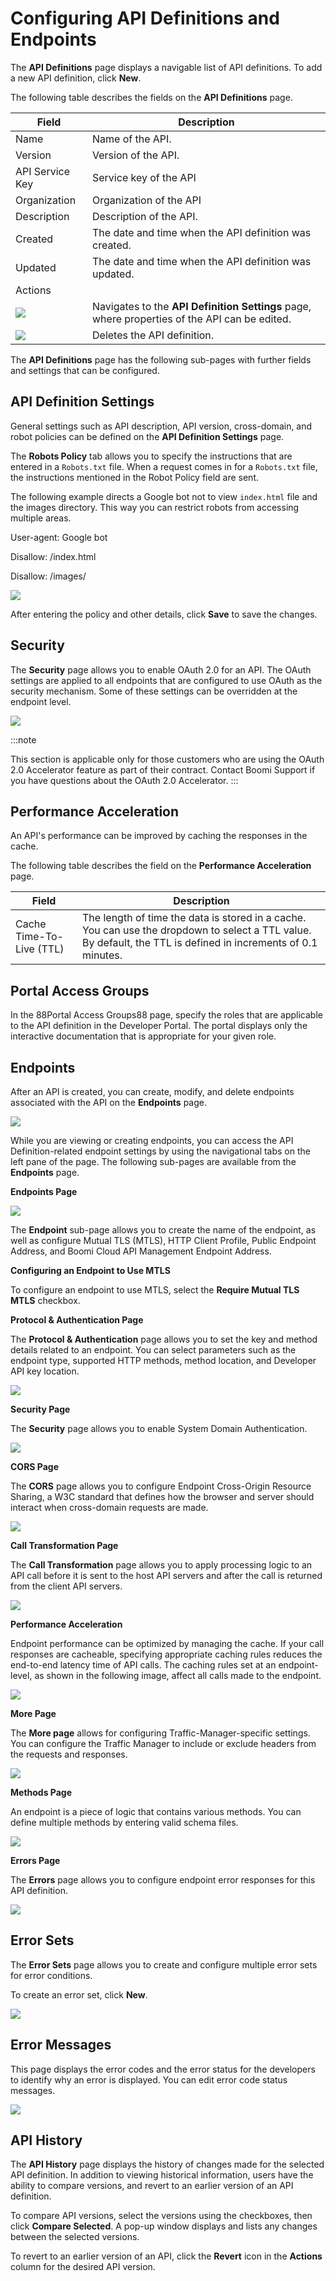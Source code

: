 ﻿---
sidebar_position: 1
---

# Configuring API Definitions and Endpoints

<head>
  <meta name="guidename" content="API Management"/>
  <meta name="context" content="GUID-8e80f9e6-0e54-488f-b564-f8233b101570"/>
</head>

The **API Definitions** page displays a navigable list of API definitions. To add a new API definition, click **New**. 

The following table describes the fields on the **API Definitions** page. 

|**Field** |**Description** |
| -------- | -------------- |
|Name|Name of the API. |
|Version|Version of the API. |
|API Service Key|Service key of the API|
|Organization|Organization of the API|
|Description|Description of the API. |
|Created|The date and time when the API definition was created. |
|Updated|The date and time when the API definition was updated. |
|Actions| |
|![](../../../../Images/edit.jpg)|Navigates to the **API Definition Settings** page, where properties of the API can be edited. |
|![](../../../../Images/delete.jpg)|Deletes the API definition. |

The **API Definitions** page has the following sub-pages with further fields and settings that can be configured. 

## API Definition Settings

General settings such as API description, API version, cross-domain, and robot policies can be defined on the **API Definition Settings** page. 

The **Robots Policy** tab allows you to specify the instructions that are entered in a `Robots.txt` file. When a request comes in for a `Robots.txt` file, the instructions mentioned in the Robot Policy field are sent. 

The following example directs a Google bot not to view `index.html` file and the images directory. This way you can restrict robots from accessing multiple areas.

User-agent: Google bot

Disallow: /index.html

Disallow: /images/

![](../../../../Images/api_definition_settings.png)

After entering the policy and other details, click **Save** to save the changes. 

## Security

The **Security** page allows you to enable OAuth 2.0 for an API. The OAuth settings are applied to all endpoints that are configured to use OAuth as the security mechanism. Some of these settings can be overridden at the endpoint level. 

![](../../../../Images/api_definition_security.png)

:::note

This section is applicable only for those customers who are using the OAuth 2.0 Accelerator feature as part of their contract. Contact Boomi Support if you have questions about the OAuth 2.0 Accelerator. 
:::

## Performance Acceleration

An API's performance can be improved by caching the responses in the cache. 

The following table describes the field on the **Performance Acceleration** page. 

|**Field** |**Description** |
| -- | -- |
|Cache Time-To-Live (TTL) |The length of time the data is stored in a cache. You can use the dropdown to select a TTL value. By default, the TTL is defined in increments of 0.1 minutes. |

## Portal Access Groups

In the 88Portal Access Groups88 page, specify the roles that are applicable to the API definition in the Developer Portal. The portal displays only the interactive documentation that is appropriate for your given role. 

## Endpoints

After an API is created, you can create, modify, and delete endpoints associated with the API on the **Endpoints** page. 

![](../../../../Images/endpoint-listing.png)

While you are viewing or creating endpoints, you can access the API Definition-related endpoint settings by using the navigational tabs on the left pane of the page. The following sub-pages are available from the **Endpoints** page. 

**Endpoints Page**

![](../../../../Images/api_definition_endpoints.png)

The **Endpoint** sub-page allows you to create the name of the endpoint, as well as configure Mutual TLS (MTLS), HTTP Client Profile, Public Endpoint Address, and Boomi Cloud API Management Endpoint Address. 

**Configuring an Endpoint to Use MTLS**

To configure an endpoint to use MTLS, select the **Require Mutual TLS MTLS** checkbox. 

**Protocol & Authentication Page**

The **Protocol & Authentication** page allows you to set the key and method details related to an endpoint. You can select parameters such as the endpoint type, supported HTTP methods, method location, and Developer API key location. 

![](../../../../Images/protocol_authentication_page.png)

**Security Page**

The **Security** page allows you to enable System Domain Authentication. 

![](../../../../Images/security_page.png)

**CORS Page**

The **CORS** page allows you to configure Endpoint Cross-Origin Resource Sharing, a W3C standard that defines how the browser and server should interact when cross-domain requests are made. 

![](../../../../Images/cors_page.png)

**Call Transformation Page**

The **Call Transformation** page allows you to apply processing logic to an API call before it is sent to the host API servers and after the call is returned from the client API servers. 

![](../../../../Images/call-transformation-page.png)

**Performance Acceleration**

Endpoint performance can be optimized by managing the cache. If your call responses are cacheable, specifying appropriate caching rules reduces the end-to-end latency time of API calls. The caching rules set at an endpoint-level, as shown in the following image, affect all calls made to the endpoint. 

![](../../../../Images/performance_acceleration.png)

**More Page**

The **More page** allows for configuring Traffic-Manager-specific settings. You can configure the Traffic Manager to include or exclude headers from the requests and responses. 

![](../../../../Images/more_page.png)

**Methods Page**

An endpoint is a piece of logic that contains various methods. You can define multiple methods by entering valid schema files.

![](../../../../Images/method_page.png)

**Errors Page**

The **Errors** page allows you to configure endpoint error responses for this API definition.

![](../../../../Images/errors-page.png)

## Error Sets

The **Error Sets** page allows you to create and configure multiple error sets for error conditions.

To create an error set, click **New**.

![](../../../../Images/error-sets.png)

## Error Messages

This page displays the error codes and the error status for the developers to identify why an error is displayed. You can edit error code status messages.

![](../../../../Images/error-messages.png)

## API History

The **API History** page displays the history of changes made for the selected API definition. In addition to viewing historical information, users have the ability to compare versions, and revert to an earlier version of an API definition.

To compare API versions, select the versions using the checkboxes, then click **Compare Selected**. A pop-up window displays and lists any changes between the selected versions.

To revert to an earlier version of an API, click the **Revert** icon in the **Actions** column for the desired API version.

